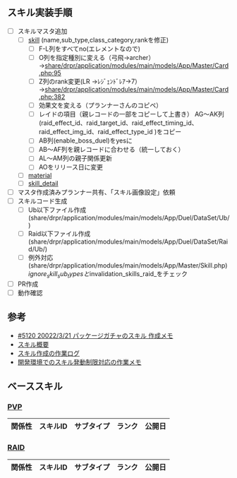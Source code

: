 ## スキル実装手順

- [ ] スキルマスタ追加
  - [ ] [skill](https://docs.google.com/spreadsheets/d/1WLM1q0f7DZSQo7Md5RkFRZvMy7v0EUZ_4ajDNL04Y2A/edit#gid=0&range=A4606) (name,sub_type,class_category,rankを修正)
      - [ ] F-L列をすべてno(エレメントなので)
      - [ ] O列を指定種別に変える（弓飛→archer）
→[share/drpr/application/modules/main/models/App/Master/Card.php:95](https://github.com/mynet-inc/drpr-server/blob/21251790e4f7e0b081d5f2dfd025d08a27315336/share/drpr/application/modules/main/models/App/Master/Card.php#L94-L104)
      - [ ] Z列のrank変更(LR →ﾚｼﾞｪﾝﾄﾞﾚｱ→7）
→[share/drpr/application/modules/main/models/App/Master/Card.php:382](https://github.com/mynet-inc/drpr-server/blob/21251790e4f7e0b081d5f2dfd025d08a27315336/share/drpr/application/modules/main/models/App/Master/Card.php#L374-L391)
      - [ ] 効果文を変える（プランナーさんのコピペ）
      - [ ] レイドの項目（親レコードの一部をコピーして上書き）
AG〜AK列(raid_effect_id、raid_target_id、raid_effect_timing_id、raid_effect_img_id、raid_effect_type_id )をコピー
      - [ ] AB列(enable_boss_duel)をyesに
      - [ ] AB〜AF列を親レコードに合わせる（統一しておく）
      - [ ] AL〜AM列の親子関係更新
      - [ ] AOをリリース日に変更
  - [ ] [material](https://docs.google.com/spreadsheets/d/1WLM1q0f7DZSQo7Md5RkFRZvMy7v0EUZ_4ajDNL04Y2A/edit#gid=650701738&range=A4567)
  - [ ] [skill_detail](https://docs.google.com/spreadsheets/d/1WLM1q0f7DZSQo7Md5RkFRZvMy7v0EUZ_4ajDNL04Y2A/edit#gid=594173727&range=A38780)
- [ ] マスタ作成済みプランナー共有、「スキル画像設定」依頼
- [ ] スキルコード生成
  - [ ] Ub以下ファイル作成(share/drpr/application/modules/main/models/App/Duel/DataSet/Ub/)
  - [ ] Raid以下ファイル作成(share/drpr/application/modules/main/models/App/Duel/DataSet/Raid/Ub/)
  - [ ] 例外対応(share/drpr/application/modules/main/models/App/Master/Skill.php)
    $ignore_skill_sub_typesと$invalidation_skills_raid_をチェック
- [ ] PR作成
- [ ] 動作確認

## 参考
- [#5120 20022/3/21 パッケージガチャのスキル 作成メモ](https://github.com/mynet-inc/drpr-server/issues/5120)
- [スキル概要](https://sites.google.com/a/mynet.co.jp/dorataku/engineer/sukiru)
- [スキル作成の作業ログ](https://drive.google.com/drive/folders/1f6Iqf4roV8IEXjR-z67Ibyz80KlPbAEW)
- [開発環境でのスキル発動制限対応の作業メモ](https://github.com/mynet-inc/drpr-server/issues/5141)

## ベーススキル
### [PVP](http://tool.gree334.drpr.dev.syapp.jp/master/skilldetail?si=)

関係性 | スキルID | サブタイプ | ランク | 公開日
-- | -- | -- | -- | --


### [RAID](http://tool.gree334.drpr.dev.syapp.jp/master/skilldetail?si=)

関係性 | スキルID | サブタイプ | ランク | 公開日
-- | -- | -- | -- | --

